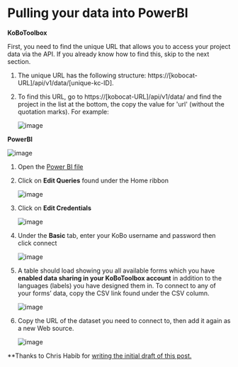 # Pulling your data into PowerBI

**KoBoToolbox**

First, you need to find the unique URL that allows you to access your project data via the API. If you already know how to find this, skip to the next section. 

1. The unique URL has the following structure: https://[kobocat-URL]/api/v1/data/[unique-kc-ID]. 
2. To find this URL, go to https://[kobocat-URL]/api/v1/data/ and find the project in the list at the bottom, the copy the value for 'url' (without the quotation marks). For example: 

    ![image](/images/pulling_data_powerbi/kobo.jpg)

**PowerBI**

![image](/images/pulling_data_powerbi/powerbi.gif)

1. Open the [Power BI file](https://drive.google.com/file/d/1kYUnVjXIU5zFK-Yn43dPqARy-3L8N7xr/view)  

2. Click on **Edit Queries** found under the Home ribbon  

    ![image](/images/pulling_data_powerbi/edit_queries.jpg)

3. Click on **Edit Credentials**

    ![image](/images/pulling_data_powerbi/edit_credentials.jpg)

4. Under the **Basic** tab, enter your KoBo username and password then click connect

    ![image](/images/pulling_data_powerbi/login.jpg)

5. A table should load showing you all available forms which you have **enabled data sharing in your KoBoToolbox account** in addition to the languages (labels) you have designed them in. To connect to any of your forms’ data, copy the CSV link found under the CSV column.

    ![image](/images/pulling_data_powerbi/csv.jpg)

6. Copy the URL of the dataset you need to connect to, then add it again as a new Web source.

    ![image](/images/pulling_data_powerbi/url.gif)


**Thanks to Chris Habib for [writing the initial draft of this post.](https://groups.google.com/forum/#!searchin/kobo-users/Re$3A$20Connecting$20Power$20BI$20to$20KoBo%7Csort:date/kobo-users/K-Iyo7A914E/qy47nkCJCwAJ)
